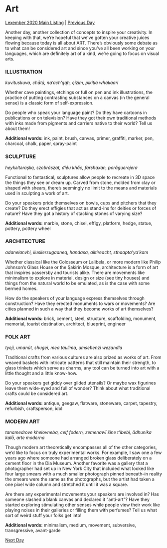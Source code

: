 # Art
[Lexember 2020 Main Listing](../../toc_lex20) | [Previous Day](27)

Another day, another collection of concepts to inspire your creativity. In keeping with that, we’re hopeful that we’ve gotten your creative juices flowing because today is all about ART. There’s obviously some debate as to what can be considered art and since you’ve all been working on your languages, which are definitely art of a kind, we’re going to focus on visual arts.

### ILLUSTRATION

_kuvituskuva, chātú, naʼachʼąąh, çizim, pikitia whakaari_

Whether cave paintings, etchings or full on pen and ink illustrations, the practice of putting contrasting substances on a canvas (in the general sense) is a classic form of self-expression.

Do people who speak your language paint? Do they have cartoons in publications or on television? Have they got their own traditional methods with inks made from pigments and carriers native to their world? Tell us about them!

**Additional words:** ink, paint, brush, canvas, primer, graffiti, marker, pen, charcoal, chalk, paper, spray-paint

### SCULPTURE

_heykəltəraşlıq, szobrászat, điêu khắc, farshaxan, porãguerojera_

Functional to fantastical, sculptures allow people to recreate in 3D space the things they see or dream up. Carved from stone, molded from clay or shaped with shears, there’s seemingly no limit to the means and materials used in sculpting a work of art.

Do your speakers pride themselves on bowls, cups and pitchers that they create? Do they erect effigies that act as stand-ins for deities or forces of nature? Have they got a history of stacking stones of varying size?

**Additional words:** marble, stone, chisel, effigy, platform, hedge, statue, pottery, pottery wheel

### ARCHITECTURE

_adanelanvhi, ilusilersugaaneq, handasa, ailtireacht, sthaaptaʼyaʼkam_

Whether classical like the Colosseum or Lalibela, or more modern like Philip Johnson’s Glass House or the Şakirin Mosque, architecture is a form of art that inspires passersby and tourists alike. There are movements like minimalism to explore in material, design or size (see tiny houses) and things from the natural world to be emulated, as is the case with some bermed homes.

How do the speakers of your language express themselves through construction? Have they erected monuments to wars or movements? Are cities planned in such a way that they become works of art themselves?

**Additional words:** brick, cement, steel, structure, scaffolding, monument, memorial, tourist destination, architect, blueprint, engineer

### FOLK ART

_tyeji, umanút, shugei, mea taulima, umsebenzi wezandla_

Traditional crafts from various cultures are also prized as works of art. From weaved baskets with intricate patterns that still maintain their strength, to glass trinkets which serve as charms, any tool can be turned into art with a little thought and a little know-how.

Do your speakers get giddy over gilded utensils? Or maybe wax figurines leave them wide-eyed and full of wonder? Think about what traditional crafts could be considered art.

**Additional words:** antique, geegaw, flatware, stoneware, carpet, tapestry, refurbish, craftsperson, idol

### MODERN ART

_tanamedrove khelovneba, celf fodern, zemenawī šine t’ibebi, ādhunika kalā, arte moderna_

Though modern art theoretically encompasses all of the other categories, we’d like to focus on truly experimental works. For example, I saw one a few years ago where someone had arranged broken glass deliberately on a cement floor in the Dia Museum. Another favorite was a gallery that a photographer had set up in New York City that included what looked like four large smears with a much smaller photograph pinned beneath–in reality the smears were the same as the photographs, but the artist had taken a one pixel wide column and stretched it until it was a square.

Are there any experimental movements your speakers are involved in? Has someone slashed a blank canvas and declared it “anti-art”? Have they started exploring stimulating other senses while people view their work like playing noises in their galleries or filling them with perfumes? Tell us what sort of weird stuff your folks get into!

**Additional words:** minimalism, medium, movement, subversive, transgressive, avant-garde

[Next Day](../w5/29)
